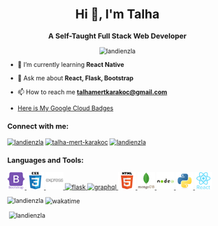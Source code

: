 <h1 align="center">Hi 👋, I'm Talha</h1>
<h3 align="center">A Self-Taught Full Stack Web Developer</h3>

<p align="center"> <img src="https://komarev.com/ghpvc/?username=landienzla&label=Profile%20views&color=193549&style=flat" alt="landienzla" /> </p>


- 🌱 I’m currently learning **React Native**

- 💬 Ask me about **React, Flask, Bootstrap**

- 📫 How to reach me **talhamertkarakoc@gmail.com**

-  <a href="https://www.cloudskillsboost.google/public_profiles/f4e700ec-2e9d-4a81-9faf-db41706dd9f7">Here is My Google Cloud Badges </a>

<h3 align="left">Connect with me:</h3>
<p align="left">
<a href="https://twitter.com/landienzla" target="blank"><img align="center" src="https://raw.githubusercontent.com/rahuldkjain/github-profile-readme-generator/master/src/images/icons/Social/twitter.svg" alt="landienzla" height="30" width="40" /></a>
<a href="https://linkedin.com/in/talha-mert-karakoc" target="blank"><img align="center" src="https://raw.githubusercontent.com/rahuldkjain/github-profile-readme-generator/master/src/images/icons/Social/linked-in-alt.svg" alt="talha-mert-karakoc" height="30" width="40" /></a>
<a href="https://instagram.com/landienzla" target="blank"><img align="center" src="https://raw.githubusercontent.com/rahuldkjain/github-profile-readme-generator/master/src/images/icons/Social/instagram.svg" alt="landienzla" height="30" width="40" /></a>
</p>

<h3 align="left">Languages and Tools:</h3>
<p align="left"> <a href="https://getbootstrap.com" target="_blank"> <img src="https://raw.githubusercontent.com/devicons/devicon/master/icons/bootstrap/bootstrap-plain-wordmark.svg" alt="bootstrap" width="40" height="40"/> </a> <a href="https://www.w3schools.com/css/" target="_blank"> <img src="https://raw.githubusercontent.com/devicons/devicon/master/icons/css3/css3-original-wordmark.svg" alt="css3" width="40" height="40"/> </a> <a href="https://expressjs.com" target="_blank"> <img src="https://raw.githubusercontent.com/devicons/devicon/master/icons/express/express-original-wordmark.svg" alt="express" width="40" height="40"/> </a> <a href="https://flask.palletsprojects.com/" target="_blank"> <img src="https://www.vectorlogo.zone/logos/pocoo_flask/pocoo_flask-icon.svg" alt="flask" width="40" height="40"/> </a> <a href="https://graphql.org" target="_blank"> <img src="https://www.vectorlogo.zone/logos/graphql/graphql-icon.svg" alt="graphql" width="40" height="40"/> </a> <a href="https://www.w3.org/html/" target="_blank"> <img src="https://raw.githubusercontent.com/devicons/devicon/master/icons/html5/html5-original-wordmark.svg" alt="html5" width="40" height="40"/> </a> <a href="https://www.mongodb.com/" target="_blank"> <img src="https://raw.githubusercontent.com/devicons/devicon/master/icons/mongodb/mongodb-original-wordmark.svg" alt="mongodb" width="40" height="40"/> </a> <a href="https://nodejs.org" target="_blank"> <img src="https://raw.githubusercontent.com/devicons/devicon/master/icons/nodejs/nodejs-original-wordmark.svg" alt="nodejs" width="40" height="40"/> </a> <a href="https://www.python.org" target="_blank"> <img src="https://raw.githubusercontent.com/devicons/devicon/master/icons/python/python-original.svg" alt="python" width="40" height="40"/> </a> <a href="https://reactjs.org/" target="_blank"> <img src="https://raw.githubusercontent.com/devicons/devicon/master/icons/react/react-original-wordmark.svg" alt="react" width="40" height="40"/> </a> </p>

<p><img align="left" src="https://github-readme-stats.vercel.app/api/top-langs?username=landienzla&show_icons=true&locale=en&layout=compact&theme=cobalt" alt="landienzla" /></p>
<p>&nbsp;<img align="center" src="https://github-readme-stats.vercel.app/api/wakatime?username=landienzla&theme=cobalt&v=2" alt="wakatime"/></p>
<p>&nbsp;<img align="center" src="https://github-readme-stats.vercel.app/api?username=landienzla&show_icons=true&locale=en&theme=cobalt" alt="landienzla" /></p>
